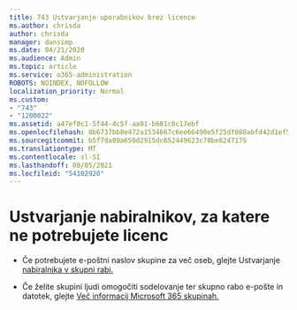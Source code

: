 ```yaml
---
title: 743 Ustvarjanje uporabnikov brez licence
ms.author: chrisda
author: chrisda
manager: dansimp
ms.date: 04/21/2020
ms.audience: Admin
ms.topic: article
ms.service: o365-administration
ROBOTS: NOINDEX, NOFOLLOW
localization_priority: Normal
ms.custom:
- "743"
- "1200022"
ms.assetid: a47ef0c1-5f44-4c5f-aa91-b681c0c17ebf
ms.openlocfilehash: 8b6737bb8e472a1534667c6ee66490e5f25df088abfd42d1ef5c13a28984be67
ms.sourcegitcommit: b5f7da89a650d2915dc652449623c78be6247175
ms.translationtype: MT
ms.contentlocale: sl-SI
ms.lasthandoff: 08/05/2021
ms.locfileid: "54102920"
---
```

# <a name="create-mailboxes-that-dont-require-licenses"></a>Ustvarjanje nabiralnikov, za katere ne potrebujete licenc

- Če potrebujete e-poštni naslov skupine za več oseb, glejte Ustvarjanje [nabiralnika v skupni rabi.](https://docs.microsoft.com/microsoft-365/admin/email/create-a-shared-mailbox)

- Če želite skupini ljudi omogočiti sodelovanje ter skupno rabo e-pošte in datotek, glejte [Več informacij Microsoft 365 skupinah.](https://support.office.com/article/b565caa1-5c40-40ef-9915-60fdb2d97fa2)
